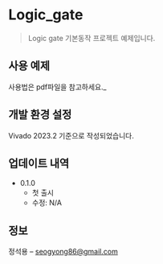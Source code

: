 # Logic_gate
> Logic gate 기본동작 프로젝트 예제입니다.

## 사용 예제

사용법은 pdf파일을 참고하세요._

## 개발 환경 설정

Vivado 2023.2 기준으로 작성되었습니다.

## 업데이트 내역

* 0.1.0
    * 첫 출시
    * 수정: N/A

## 정보

정석용 – seogyong86@gmail.com
